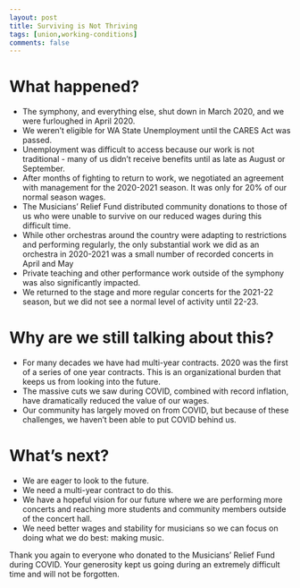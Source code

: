 ```yaml
---
layout: post
title: Surviving is Not Thriving
tags: [union,working-conditions]
comments: false
---
```


# What happened?

* The symphony, and everything else, shut down in March 2020, and we were furloughed in April 2020.
* We weren’t eligible for WA State Unemployment until the CARES Act was passed.
* Unemployment was difficult to access because our work is not traditional - many of us didn’t receive benefits until as late as August or September.
* After months of fighting to return to work, we negotiated an agreement with management for the 2020-2021 season. It was only for 20% of our normal season wages.
* The Musicians’ Relief Fund distributed community donations to those of us who were unable to survive on our reduced wages during this difficult time.
* While other orchestras around the country were adapting to restrictions and performing regularly, the only substantial work we did as an orchestra in 2020-2021 was a small number of recorded concerts in April and May 
* Private teaching and other performance work outside of the symphony was also significantly impacted.
* We returned to the stage and more regular concerts for the 2021-22 season, but we did not see a normal level of activity until 22-23.

# Why are we still talking about this?

* For many decades we have had multi-year contracts. 2020 was the first of a series of one year contracts. This is an organizational burden that keeps us from looking into the future.
* The massive cuts we saw during COVID, combined with record inflation, have dramatically reduced the value of our wages.
* Our community has largely moved on from COVID, but because of these challenges, we haven’t been able to put COVID behind us.

# What’s next? 

* We are eager to look to the future.
* We need a multi-year contract to do this.
* We have a hopeful vision for our future where we are performing more concerts and reaching more students and community members outside of the concert hall.
* We need better wages and stability for musicians so we can focus on doing what we do best: making music.

Thank you again to everyone who donated to the Musicians’ Relief Fund during COVID. Your generosity kept us going during an extremely difficult time and will not be forgotten.
